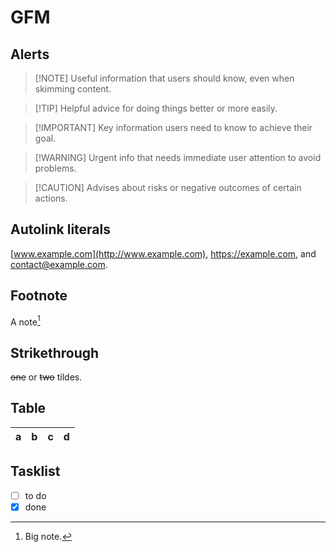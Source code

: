 # <a id="gfm"></a>GFM

## <a id="alerts"></a>Alerts

> \[!NOTE]
> Useful information that users should know, even when skimming content.

> \[!TIP]
> Helpful advice for doing things better or more easily.

> \[!IMPORTANT]
> Key information users need to know to achieve their goal.

> \[!WARNING]
> Urgent info that needs immediate user attention to avoid problems.

> \[!CAUTION]
> Advises about risks or negative outcomes of certain actions.

## <a id="autolink-literals"></a>Autolink literals

[www.example.com](http://www.example.com), <https://example.com>, and <contact@example.com>.

## <a id="footnote"></a>Footnote

A note[^1]

[^1]: Big note.

## <a id="strikethrough"></a>Strikethrough

~~one~~ or ~~two~~ tildes.

## <a id="table"></a>Table

| a | b  |  c |  d  |
| - | :- | -: | :-: |

## <a id="tasklist"></a>Tasklist

* [ ] to do
* [x] done

